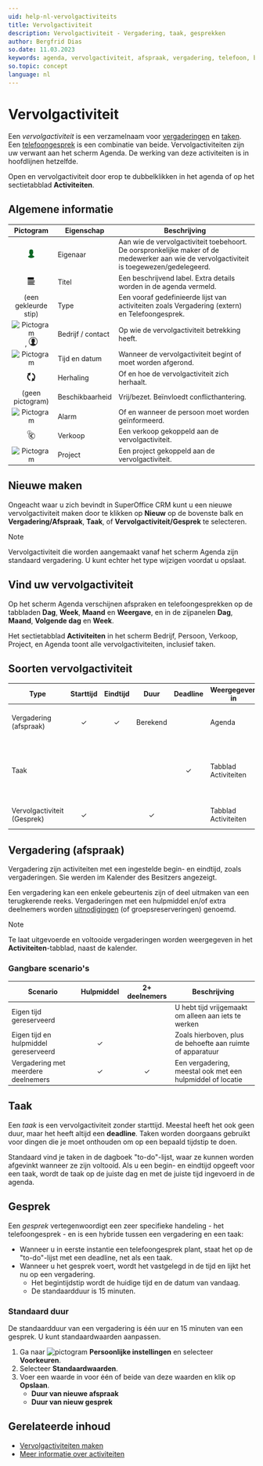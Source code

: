 ```yaml
---
uid: help-nl-vervolgactiviteits
title: Vervolgactiviteit
description: Vervolgactiviteit - Vergadering, taak, gesprekken
author: Bergfrid Dias
so.date: 11.03.2023
keywords: agenda, vervolgactiviteit, afspraak, vergadering, telefoon, bellen, taak, gesprekken
so.topic: concept
language: nl
---
```


# Vervolgactiviteit

Een *vervolgactiviteit* is een verzamelnaam voor [vergaderingen](#meeting) en [taken](#todo). Een [telefoongesprek](#call) is een combinatie van beide. Vervolgactiviteiten zijn uw verwant aan het scherm Agenda. De werking van deze activiteiten is in hoofdlijnen hetzelfde.

Open en vervolgactiviteit door erop te dubbelklikken in het agenda of op het sectietabblad **Activiteiten**.

## Algemene informatie

| Pictogram | Eigenschap | Beschrijving |
|:-:|---|---|
| ![Pictogram][img9]| Eigenaar | Aan wie de vervolgactiviteit toebehoort. De oorspronkelijke maker of de medewerker aan wie de vervolgactiviteit is toegewezen/gedelegeerd. |
| ![Pictogram][img3]| Titel | Een beschrijvend label. Extra details worden in de agenda vermeld. |
| (een gekleurde stip) | Type | Een vooraf gedefinieerde lijst van activiteiten zoals Vergadering (extern) en Telefoongesprek. |
| ![Pictogram][img7], ![Pictogram][img8] | Bedrijf / contact | Op wie de vervolgactiviteit betrekking heeft. |
| ![Pictogram][img10]| Tijd en datum | Wanneer de vervolgactiviteit begint of moet worden afgerond. |
| ![Pictogram][img4]| Herhaling | Of en hoe de vervolgactiviteit zich herhaalt. |
| (geen pictogram) | Beschikbaarheid | Vrij/bezet. Beïnvloedt conflicthantering. |
| ![Pictogram][img2] | Alarm | Of en wanneer de persoon moet worden geïnformeerd. |
| ![Pictogram][img5] | Verkoop | Een verkoop gekoppeld aan de vervolgactiviteit. |
| ![Pictogram][img6] | Project | Een project gekoppeld aan de vervolgactiviteit. |

## Nieuwe maken

Ongeacht waar u zich bevindt in SuperOffice CRM kunt u een nieuwe vervolgactiviteit maken door te klikken op **Nieuw** op de bovenste balk en **Vergadering/Afspraak**, **Taak**, of **Vervolgactiviteit/Gesprek** te selecteren.

> [!NOTE]
> Vervolgactiviteit die worden aangemaakt vanaf het scherm Agenda zijn standaard vergadering. U kunt echter het type wijzigen voordat u opslaat.

## Vind uw vervolgactiviteit

Op het scherm Agenda verschijnen afspraken en telefoongesprekken op de tabbladen **Dag**, **Week**, **Maand** en **Weergave**, en in de zijpanelen **Dag**, **Maand**, **Volgende dag** en **Week**.

Het sectietabblad **Activiteiten** in het scherm Bedrijf, Persoon, Verkoop, Project, en Agenda toont alle vervolgactiviteiten, inclusief taken.

## Soorten vervolgactiviteit

| Type | Starttijd | Eindtijd | Duur | Deadline | Weergegeven in | Beschrijving | Voorbeeld |
|---|:-:|:-:|:-:|:-:|---|---|---|
| Vergadering (afspraak) | &#10003; | &#10003; | Berekend | | Agenda | Activiteit met gedefinieerde start- en eindtijd | Externe vergadering met leverancier |
| Taak | | | | &#10003; | Tabblad Activiteiten | Vervolgactiviteit zonder starttijd | Herinnering voor zaken die op een bepaalde tijd moeten zijn afgerond |
| Vervolgactiviteit (Gesprek) | &#10003; | | &#10003; | | Tabblad Activiteiten | Telefoongesprek | Inkomend gesprek van klant |

## <a id="meeting" />Vergadering (afspraak)

Vergadering zijn activiteiten met een ingestelde begin- en eindtijd, zoals vergaderingen. Sie werden im Kalender des Besitzers angezeigt.

Een vergadering kan een enkele gebeurtenis zijn of deel uitmaken van een terugkerende reeks. Vergaderingen met een hulpmiddel en/of extra deelnemers worden [uitnodigingen][5] (of groepsreserveringen) genoemd.

> [!NOTE]
> Te laat uitgevoerde en voltooide vergaderingen worden weergegeven in het **Activiteiten**-tabblad, naast de kalender.

### Gangbare scenario's

| Scenario | Hulpmiddel | 2+ deelnemers | Beschrijving |
|---|:-:|:-:|---|
| Eigen tijd gereserveerd | | | U hebt tijd vrijgemaakt om alleen aan iets te werken |
| Eigen tijd en hulpmiddel gereserveerd | &#10003; | | Zoals hierboven, plus de behoefte aan ruimte of apparatuur |
| Vergadering met meerdere deelnemers | &#10003; | &#10003; | Een vergadering, meestal ook met een hulpmiddel of locatie |

## <a id="todo" />Taak

Een *taak* is een vervolgactiviteit zonder starttijd. Meestal heeft het ook geen duur, maar het heeft altijd een **deadline**. Taken worden doorgaans gebruikt voor dingen die je moet onthouden om op een bepaald tijdstip te doen.

Standaard vind je taken in de dagboek "to-do"-lijst, waar ze kunnen worden afgevinkt wanneer ze zijn voltooid. Als u een begin- en eindtijd opgeeft voor een taak, wordt de taak op de juiste dag en met de juiste tijd ingevoerd in de agenda.

## <a id="call" />Gesprek

Een *gesprek* vertegenwoordigt een zeer specifieke handeling - het telefoongesprek - en is een hybride tussen een vergadering en een taak:

* Wanneer u in eerste instantie een telefoongesprek plant, staat het op de "to-do"-lijst met een deadline, net als een taak.
* Wanneer u het gesprek voert, wordt het vastgelegd in de tijd en lijkt het nu op een vergadering.
  * Het begintijdstip wordt de huidige tijd en de datum van vandaag.
  * De standaardduur is 15 minuten.

### Standaard duur

De standaardduur van een vergadering is één uur en 15 minuten van een gesprek. U kunt standaardwaarden aanpassen.

1. Ga naar ![pictogram][img14] **Persoonlijke instellingen** en selecteer **Voorkeuren**.
1. Selecteer **Standaardwaarden**.
1. Voer een waarde in voor één of beide van deze waarden en klik op **Opslaan**.
    * **Duur van nieuwe afspraak**
    * **Duur van nieuw gesprek**

## Gerelateerde inhoud

* [Vervolgactiviteiten maken][2]
* [Meer informatie over activiteiten][4]

<!-- Referenced links -->
[2]: create-follow-up.md
[4]: ../../learn/basics/activity.md
[5]: invitation/index.md

<!-- Referenced images -->
[img2]: ../../../../common/icons/diary-alarm.png
[img3]: ../../../../common/icons/title.png
[img4]: ../../../../common/icons/diary-recurring-transparent.png
[img5]: ../../../../common/icons/sale.png
[img6]: ../../../../common/icons/singlecolour/project.png
[img7]: ../../../../common/icons/singlecolour/contact.png
[img8]: ../../../../common/icons/person.png
[img9]: ../../../../common/icons/associate-current.png
[img10]: ../../../../common/icons/now.png
[img14]: ../../../media/icons/personal-settings-small.png

